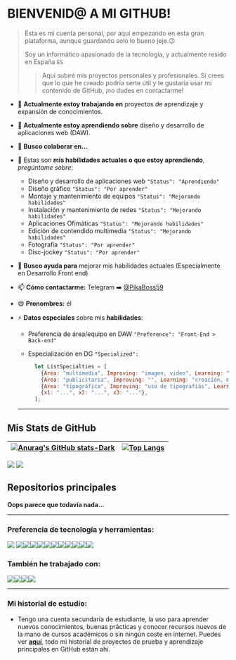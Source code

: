 # BIENVENID@ A MI GITHUB!

> Esta es mi cuenta personal, por aquí empezando en esta gran plataforma, aunque guardando solo lo bueno jeje.😉
>
> Soy un informático apasionado de la tecnología, y actualmente resido en España `ES`
>
> > Aquí subiré mis proyectos personales y profesionales. Si crees que lo que he creado podría serte útil y te gustaría usar mi contenido de GitHub, ¡no dudes en contactarme!
>

- 🔭 **Actualmente estoy trabajando en** proyectos de aprendizaje y expansión de conocimientos.

- 🌱 **Actualmente estoy aprendiendo sobre** diseño y desarrollo de aplicaciones web (DAW). 

- 👯 **Busco colaborar en...**

- 💬 Estas son **mis habilidades actuales o que estoy aprendiendo**, *pregúntame sobre*:

  - Diseño y desarrollo de aplicaciones web `"Status": "Aprendiendo"` 
  - Diseño gráfico `"Status": "Por aprender"`
  - Montaje y mantenimiento de equipos `"Status": "Mejorando habilidades"`
  - Instalación y mantenimiento de redes `"Status": "Mejorando habilidades"`
  - Aplicaciones Ofimáticas `"Status": "Mejorando habilidades"`
  - Edición de contendido multimedia `"Status": "Mejorando habilidades"`
  - Fotografía `"Status": "Por aprender"`
  - Disc-jockey `"Status": "Por aprender"`

- 🤔 **Busco ayuda para** mejorar mis habilidades actuales (Especialmente en Desarrollo Front end)

- 📫 **Cómo contactarme:** Telegram ➡️ [@PikaBoss59](https://t.me/PikaBoss59)

- 😄 **Pronombres:** él

- ⚡ **Datos especiales** sobre mis **habilidades**:
  - Preferencia de área/equipo en DAW `"Preference": "Front-End > Back-end"`
  
  - Especialización en DG `"Specialized":`
  
    ```javascript
      let ListSpecialties = [
        {Area: "multimedia", Improving: "imagen, video", Learning: "audio"},
        {Area: "publicitaria", Improving: "", Learning: "creación, maquetación, diseño, material visual"},
        {Area: "tipográfica", Improving: "uso de tipografiás", Learning: "creación, usos especiales, cheats"},
        {x1: "...", x2: "...", x3: "..."},
      ];
    ```
  
    
  
  ---




## Mis Stats de GitHub

| [![Anurag's GitHub stats-Dark](https://github-readme-stats.vercel.app/api?username=PikaCode5900&show_icons=true&theme=dark#gh-dark-mode-only)](https://github.com/anuraghazra/github-readme-stats#gh-dark-mode-only)</a> | [![Top Langs](https://github-readme-stats.vercel.app/api/top-langs/?username=PikaCode5900&layout=compact)](https://github.com/anuraghazra/github-readme-stats) |
| ------------------------------------------------------------ | ------------------------------------------------------------ |

![](https://komarev.com/ghpvc/?username=PikaCode5900)  <img src="https://img.shields.io/github/followers/PikaCode5900?label=Follow" style=" float:left, margin-right:10px" />



## Repositorios principales

**Oops parece que todavía nada...**

---


### Preferencia de tecnología y herramientas:

<img src = "https://img.shields.io/badge/-HTML5-E34F26?style=flat&logo=html5&logoColor=white"> <img src = "https://img.shields.io/badge/-CSS3-1572B6?style=flat&logo=css3&logoColor=white"><img src="https://img.shields.io/badge/-Sass-cc6699?style=flat&logo=sass&logoColor=ffffff"><img src="https://img.shields.io/badge/-Bootstrap-563D7C?style=flat&logo=bootstrap&logoColor=white"><img src="https://img.shields.io/badge/tailwindcss-%2338B2AC.svg?style=flat&logo=tailwind-css&logoColor=white"><img src="https://img.shields.io/badge/-JavaScript-eed718?style=flat&logo=javascript&logoColor=ffffff"><img src="https://img.shields.io/badge/vuejs-%2335495e.svg?style=flat&logo=vuedotjs&logoColor=%234FC08D"><img src="http://img.shields.io/badge/-Git-F1502F?style=flat&logo=git&logoColor=FFFFFF"><img src="http://img.shields.io/badge/-Github-000000?style=flat&logo=github&logoColor=FFFFFF"><img src="https://img.shields.io/badge/WordPress-%23117AC9.svg?flat&logo=WordPress&logoColor=white"><img src="https://img.shields.io/badge/Blogger-FF5722?style=flat&logo=blogger&logoColor=white"><img src="http://img.shields.io/badge/-VS%20Code-007ACC?style=flat&logo=visual%20studio%20code&logoColor=white">


### También he trabajado con:

<img src="https://img.shields.io/badge/-Node.js-3C873A?style=flat&logo=Node.js&logoColor=white"><img src="https://img.shields.io/badge/-Express.js-787878?style=flat"><img src="https://img.shields.io/badge/-MySQL-F29111?style=flat&logo=mysql&logoColor=FFFFFF"><img src="https://img.shields.io/badge/-MongoDB-4DB33D?style=flat&logo=mongodb&logoColor=FFFFFF">

---

### Mi historial de estudio:

- Tengo una cuenta secundaría de estudiante, la uso para aprender nuevos conocimientos, buenas prácticas y conocer recursos nuevos de la mano de cursos académicos o sin ningún coste en internet. Puedes ver [**aquí**](https://github.com/PabloMuYAnYO), todo mi historial de proyectos de prueba y aprendizaje principales en GitHub están ahí. 
